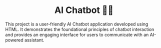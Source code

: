 <h1 align="center" id="title">AI Chatbot 🤖💬</h1>

<p id="description">This project is a user-friendly AI Chatbot application developed using HTML. It demonstrates the foundational principles of chatbot interaction and provides an engaging interface for users to communicate with an AI-powered assistant.</p>
